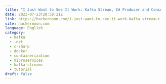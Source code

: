 ```yaml
---
title: "I Just Want to See It Work: Kafka Stream, C# Producer and Consumer"
date: 2023-07-23T20:59:21Z
link: https://hackernoon.com/i-just-want-to-see-it-work-kafka-stream-c-producer-and-consumer?source=rss&utm_medium=RSS&utm_source=news.12bit.vn
site: hackernoon.com
language: English
category:
  - kafka
  - .net
  - c-sharp
  - docker
  - containerization
  - microservices
  - kafka-streams
  - tutorial
draft: false
---
```

